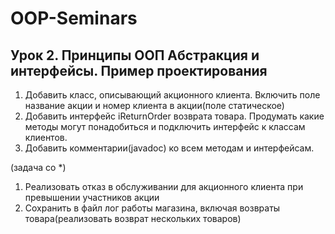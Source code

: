 # OOP-Seminars
## Урок 2. Принципы ООП Абстракция и интерфейсы. Пример проектирования

1) Добавить класс, описывающий акционного клиента. Включить поле название акции и номер клиента в акции(поле статическое)
2) Добавить интерфейс iReturnOrder возврата товара. Продумать какие методы могут понадобиться и подключить интерфейс к классам клиентов.
3) Добавить комментарии(javadoc) ко всем методам и интерфейсам.

(задача со *)

1) Реализовать отказ в обслуживании для акционного клиента при превышении участников акции
2) Сохранить в файл лог работы магазина, включая возвраты товара(реализовать возврат нескольких товаров)
